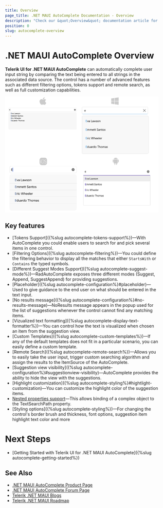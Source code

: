 ```yaml
---
title: Overview
page_title: .NET MAUI AutoComplete Documentation - Overview
description: "Check our &quot;Overview&quot; documentation article for Telerik AutoComplete for .NET MAUI"
position: 0
slug: autocomplete-overview
---
```


# .NET MAUI AutoComplete Overview

**Telerik UI for .NET MAUI AutoComplete** can automatically complete user input string by comparing the text being entered to all strings in the associated data source. The control has a number of advanced features such as different filtering options, tokens support and remote search, as well as full customization capabilities.

![.NET MAUI AutoComplete Overview](images/autocomplete-getting-started.png "AutoComplete Overview")

## Key features

* [Tokens Support]({%slug autocomplete-tokens-support%})&mdash;With AutoComplete you could enable users to search for and pick several items in one control.
* [Filtering Options]({%slug autocomplete-filtering%})&mdash;You could define the filtering behavior to display all the matches that either `StartsWith` or `Contains` the typed symbols.
* [Different Suggest Modes Support]({%slug autocomplete-suggest-mode%})&mdash;RadAutoComplete exposes three different modes (Suggest, Append, SuggestAppend) for providing suggestions.
* [Placeholder]({%slug autocomplete-configuration%}#placeholder)&mdash;Used to give guidance to the end user on what should be entered in the text input.
* [No results message]({%slug autocomplete-configuration%}#no-results-message)&mdash;NoResults message appears in the popup used for the list of suggestions whenever the control cannot find any matching items.
* [Vizualized text formatting]({%slug autocomplete-display-text-formatter%})&mdash;You can control how the text is visualized when chosen an item from the suggestion view.
* [Custom Templates]({%slug autocomplete-custom-templates%})&mdash;If any of the default templates does not fit in a particular scenario, you can easily define a custom template.
* [Remote Search]({%slug autocomplete-remote-search%})&mdash;Allows you to easily take the user input, trigger custom searching algorithm and assign the results to the ItemSource of the AutoComplete.
* [Suggestion view visibility]({%slug autocomplete-configuration%}#suggestionview-visibility)&mdash;AutoComplete provides the ability to hide the view with the suggestions.
* [Highlight customization]({%slug autocomplete-styling%}#hightlight-customization)&mdash;You can customize the highlight color of the suggestion items.
* [Nested properties support]()&mdash;This allows binding of a complex object to the TextSearchPath property. 
* [Styling options]({%slug autocomplete-styling%})&mdash;For changing the control's border brush and thickness, font options, suggestion item highlight text color and more


# Next Steps

- [Getting Started with Telerik UI for .NET MAUI AutoComplete]({%slug autocomplete-getting-started%})

## See Also

- [.NET MAUI AutoComplete Product Page](https://www.telerik.com/maui-ui/autocomplete)
- [.NET MAUI AutoComplete Forum Page](https://www.telerik.com/forums/maui?tagId=1978)
- [Telerik .NET MAUI Blogs](https://www.telerik.com/blogs/mobile-net-maui)
- [Telerik .NET MAUI Roadmap](https://www.telerik.com/support/whats-new/maui-ui/roadmap)
